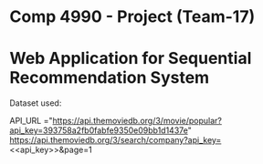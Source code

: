 # Comp 4990 - Project (Team-17)
# Web Application for Sequential Recommendation System

Dataset used:

API_URL ="https://api.themoviedb.org/3/movie/popular?api_key=393758a2fb0fabfe9350e09bb1d1437e"
https://api.themoviedb.org/3/search/company?api_key=<<api_key>>&page=1
